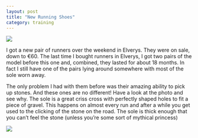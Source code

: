 ```yaml
---
layout: post
title: "New Running Shoes"
category: training
---
```

![](https://farm8.staticflickr.com/7491/15954103969_3f5b5c1ac6_o.jpg)

I got a new pair of runners over the weekend in Elverys. They were on sale, down to €60. The last time I bought runners in Elverys, I got two pairs of the model before this one and, combined, they lasted for about 18 months. In fact I still have one of the pairs lying around somewhere with most of the sole worn away.

The only problem I had with them before was their amazing ability to pick up stones. And these ones are no different! Have a look at the photo and see why. The sole is a great criss cross with perfectly shaped holes to fit a piece of gravel. This happens on almost every run and after a while you get used to the clicking of the stone on the road. The sole is thick enough that you can’t feel the stone (unless you’re some sort of mythical princess)

![](https://farm8.staticflickr.com/7579/15954103539_80ba327ae7_o.jpg)

